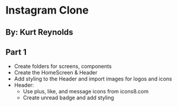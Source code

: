 # Instagram Clone

## By: Kurt Reynolds

## Part 1

- Create folders for screens, components
- Create the HomeScreen & Header
- Add styling to the Header and import images for logos and icons
- Header:
  - Use plus, like, and message icons from icons8.com
  - Create unread badge and add styling
